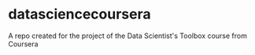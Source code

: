# datasciencecoursera
A repo created for the project of the Data Scientist's Toolbox course from Coursera
